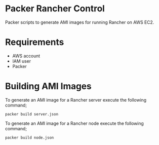 # Packer Rancher Control

Packer scripts to generate AMI images for running Rancher on AWS EC2.

# Requirements

* AWS account
* IAM user
* Packer

# Building AMI Images

To generate an AMI image for a Rancher server execute the following command;

```
packer build server.json
```

To generate an AMI image for a Rancher node execute the following command;

```
packer build node.json
```
